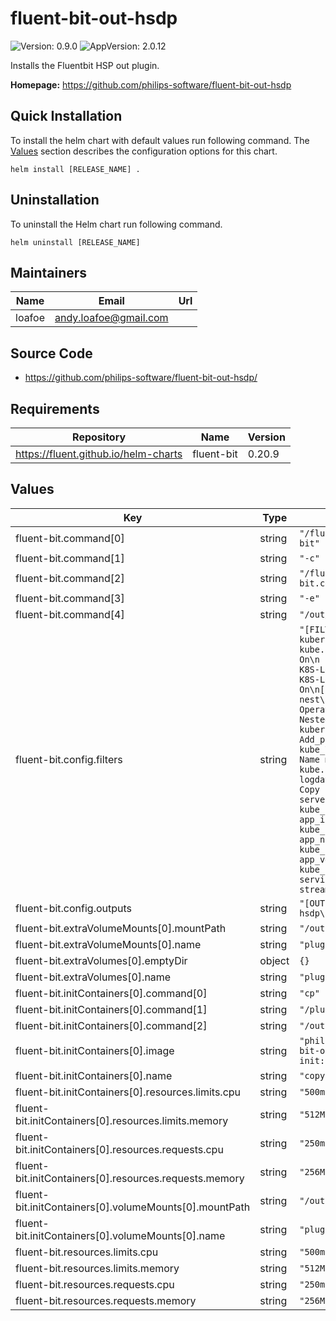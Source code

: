# fluent-bit-out-hsdp

<!-- This README.md is generated. Please edit README.md.gotmpl -->

![Version: 0.9.0](https://img.shields.io/badge/Version-0.9.0-informational?style=flat-square) ![AppVersion: 2.0.12](https://img.shields.io/badge/AppVersion-2.0.12-informational?style=flat-square)

Installs the Fluentbit HSP out plugin.

**Homepage:** <https://github.com/philips-software/fluent-bit-out-hsdp>

## Quick Installation

To install the helm chart with default values run following command.
The [Values](#Values) section describes the configuration options for this chart.

```shell
helm install [RELEASE_NAME] .
```

## Uninstallation

To uninstall the Helm chart run following command.

```shell
helm uninstall [RELEASE_NAME]
```

## Maintainers

| Name | Email | Url |
| ---- | ------ | --- |
| loafoe | <andy.loafoe@gmail.com> |  |

## Source Code

* <https://github.com/philips-software/fluent-bit-out-hsdp/>

## Requirements

| Repository | Name | Version |
|------------|------|---------|
| https://fluent.github.io/helm-charts | fluent-bit | 0.20.9 |

## Values

| Key | Type | Default | Description |
|-----|------|---------|-------------|
| fluent-bit.command[0] | string | `"/fluent-bit/bin/fluent-bit"` |  |
| fluent-bit.command[1] | string | `"-c"` |  |
| fluent-bit.command[2] | string | `"/fluent-bit/etc/fluent-bit.conf"` |  |
| fluent-bit.command[3] | string | `"-e"` |  |
| fluent-bit.command[4] | string | `"/out/out_hsdp.so"` |  |
| fluent-bit.config.filters | string | `"[FILTER]\n    Name kubernetes\n    Match kube.*\n    Merge_Log On\n    Keep_Log Off\n    K8S-Logging.Parser On\n    K8S-Logging.Exclude On\n[FILTER]\n    Name nest\n    Match kube.*\n    Operation lift\n    Nested_under kubernetes\n    Add_prefix kube_\n[FILTER]\n    Name modify\n    Match kube.*\n    Copy log logdata_message\n    Copy kube_host server_name\n    Copy kube_pod_name app_instance\n    Copy kube_container_name app_name\n    Copy kube_container_image app_version\n    Copy kube_namespace_name service_name\n    Copy stream category\n"` |  |
| fluent-bit.config.outputs | string | `"[OUTPUT]\n    Name hsdp\n    Match *\n"` |  |
| fluent-bit.extraVolumeMounts[0].mountPath | string | `"/out"` |  |
| fluent-bit.extraVolumeMounts[0].name | string | `"plugins"` |  |
| fluent-bit.extraVolumes[0].emptyDir | object | `{}` |  |
| fluent-bit.extraVolumes[0].name | string | `"plugins"` |  |
| fluent-bit.initContainers[0].command[0] | string | `"cp"` |  |
| fluent-bit.initContainers[0].command[1] | string | `"/plugins/out_hsdp.so"` |  |
| fluent-bit.initContainers[0].command[2] | string | `"/out"` |  |
| fluent-bit.initContainers[0].image | string | `"philipssoftware/fluent-bit-out-hsdp-init:2.0.12"` |  |
| fluent-bit.initContainers[0].name | string | `"copy-plugin"` |  |
| fluent-bit.initContainers[0].resources.limits.cpu | string | `"500m"` |  |
| fluent-bit.initContainers[0].resources.limits.memory | string | `"512Mi"` |  |
| fluent-bit.initContainers[0].resources.requests.cpu | string | `"250m"` |  |
| fluent-bit.initContainers[0].resources.requests.memory | string | `"256Mi"` |  |
| fluent-bit.initContainers[0].volumeMounts[0].mountPath | string | `"/out"` |  |
| fluent-bit.initContainers[0].volumeMounts[0].name | string | `"plugins"` |  |
| fluent-bit.resources.limits.cpu | string | `"500m"` |  |
| fluent-bit.resources.limits.memory | string | `"512Mi"` |  |
| fluent-bit.resources.requests.cpu | string | `"250m"` |  |
| fluent-bit.resources.requests.memory | string | `"256Mi"` |  |
